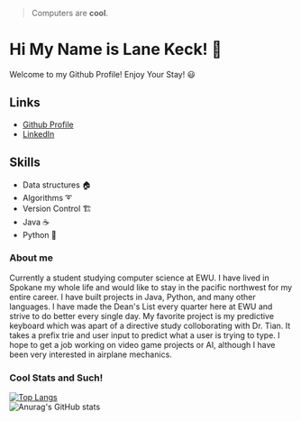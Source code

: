 > Computers are **cool**. 
# Hi My Name is Lane Keck! 👋
Welcome to my Github Profile! Enjoy Your Stay! 😃
## Links
- [Github Profile](https://github.com/lanekooky)
- [LinkedIn](https://www.linkedin.com/in/lane-keck-8174a0269/)
## Skills
- Data structures 🏠
- Algorithms ➰
- Version Control 🏗️
- Java ☕
- Python 🐍

### About me
Currently a student studying computer science at EWU. I have lived in Spokane my whole
life and would like to stay in the pacific northwest for my entire career. I have built 
projects in Java, Python, and many other languages. I have made the Dean's List every quarter
here at EWU and strive to do better every single day. My favorite project is my predictive keyboard 
which was apart of a directive study colloborating with Dr. Tian. It takes a prefix trie and user input to predict what a user is trying to type. I hope to get a job working on video game projects 
or AI, although I have been very interested in airplane mechanics.

### Cool Stats and Such!
[![Top Langs](https://github-readme-stats.vercel.app/api/top-langs/?username=lanekooky)](https://github.com/anuraghazra/github-readme-stats) <br>
![Anurag's GitHub stats](https://github-readme-stats.vercel.app/api?username=lanekooky&show_icons=true&theme=radical)
